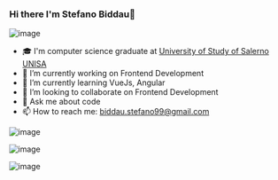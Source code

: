 ### Hi there I'm Stefano Biddau👋  

![image](https://github-readme-stats-git-masterrstaa-rickstaa.vercel.app/api?username=stefanBid&theme=tokyonight)

- 🎓 I'm computer science graduate at [University of Study of Salerno UNISA](https://www.unisa.it)
- 🔭 I’m currently working on Frontend Development
- 🌱 I’m currently learning VueJs, Angular
- 👯 I’m looking to collaborate on Frontend Development
- 💬 Ask me about code
- 📫 How to reach me: biddau.stefano99@gmail.com

![image](https://github-profile-trophy.vercel.app/?username=stefanBid&theme=tokyonight)

![image](https://github-readme-stats.vercel.app/api/top-langs/?username=stefanBid&theme=tokyonight)

![image](https://github-readme-streak-stats.herokuapp.com/?user=stefanBid&theme=tokyonight)



